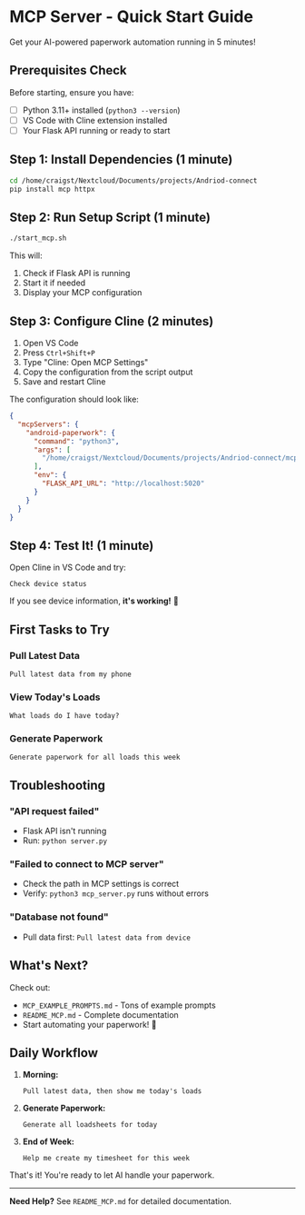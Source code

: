 # MCP Server - Quick Start Guide

Get your AI-powered paperwork automation running in 5 minutes!

## Prerequisites Check

Before starting, ensure you have:

- [ ] Python 3.11+ installed (`python3 --version`)
- [ ] VS Code with Cline extension installed
- [ ] Your Flask API running or ready to start

## Step 1: Install Dependencies (1 minute)

```bash
cd /home/craigst/Nextcloud/Documents/projects/Andriod-connect
pip install mcp httpx
```

## Step 2: Run Setup Script (1 minute)

```bash
./start_mcp.sh
```

This will:
1. Check if Flask API is running
2. Start it if needed
3. Display your MCP configuration

## Step 3: Configure Cline (2 minutes)

1. Open VS Code
2. Press `Ctrl+Shift+P`
3. Type "Cline: Open MCP Settings"
4. Copy the configuration from the script output
5. Save and restart Cline

The configuration should look like:

```json
{
  "mcpServers": {
    "android-paperwork": {
      "command": "python3",
      "args": [
        "/home/craigst/Nextcloud/Documents/projects/Andriod-connect/mcp_server.py"
      ],
      "env": {
        "FLASK_API_URL": "http://localhost:5020"
      }
    }
  }
}
```

## Step 4: Test It! (1 minute)

Open Cline in VS Code and try:

```
Check device status
```

If you see device information, **it's working!** 🎉

## First Tasks to Try

### Pull Latest Data

```
Pull latest data from my phone
```

### View Today's Loads

```
What loads do I have today?
```

### Generate Paperwork

```
Generate paperwork for all loads this week
```

## Troubleshooting

### "API request failed"
- Flask API isn't running
- Run: `python server.py`

### "Failed to connect to MCP server"
- Check the path in MCP settings is correct
- Verify: `python3 mcp_server.py` runs without errors

### "Database not found"
- Pull data first: `Pull latest data from device`

## What's Next?

Check out:
- `MCP_EXAMPLE_PROMPTS.md` - Tons of example prompts
- `README_MCP.md` - Complete documentation
- Start automating your paperwork! 🚀

## Daily Workflow

1. **Morning:**
   ```
   Pull latest data, then show me today's loads
   ```

2. **Generate Paperwork:**
   ```
   Generate all loadsheets for today
   ```

3. **End of Week:**
   ```
   Help me create my timesheet for this week
   ```

That's it! You're ready to let AI handle your paperwork.

---

**Need Help?** See `README_MCP.md` for detailed documentation.
